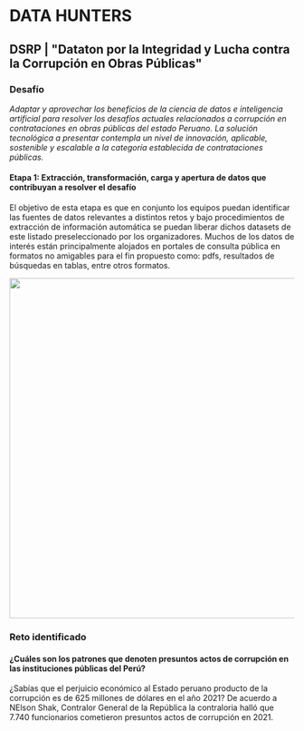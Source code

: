 # DATA HUNTERS

## DSRP | "Dataton por la Integridad y Lucha contra la Corrupción en Obras Públicas"
### Desafío
<em>Adaptar y aprovechar los beneficios de la ciencia de datos e inteligencia artificial para resolver los desafíos actuales relacionados a corrupción en contrataciones en obras públicas del estado Peruano. La solución tecnológica a presentar contempla un nivel de innovación, aplicable, sostenible y escalable a la categoría establecida de contrataciones públicas.</em>

#### Etapa 1: Extracción, transformación, carga y apertura de datos que contribuyan a resolver el desafío
El objetivo de esta etapa es que en conjunto los equipos puedan identificar las fuentes de datos relevantes a distintos retos y bajo procedimientos de extracción de información automática se puedan liberar dichos datasets de este listado preseleccionado por los organizadores. Muchos de los datos de interés están principalmente alojados en portales de consulta pública en formatos no amigables para el fin propuesto como: pdfs, resultados de búsquedas en tablas, entre otros formatos.


 <p align="center">
  <img width="600" src='https://miro.medium.com/max/1400/1*CxVccbFGtv6W2qlq0A4hxw.png'>
</p>

### Reto identificado
#### **¿Cuáles son los patrones que denoten presuntos actos de corrupción en las instituciones públicas del Perú?**

¿Sabías que el perjuicio económico  al Estado peruano producto de la corrupción es de 625 millones de dólares en el año 2021? De acuerdo a NElson Shak, Contralor General de la República la contraloria  halló que 7.740 funcionarios cometieron presuntos actos de corrupción en 2021.






